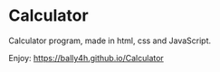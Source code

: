 # Calculator
Calculator program, made in html, css and JavaScript.

Enjoy:
https://bally4h.github.io/Calculator